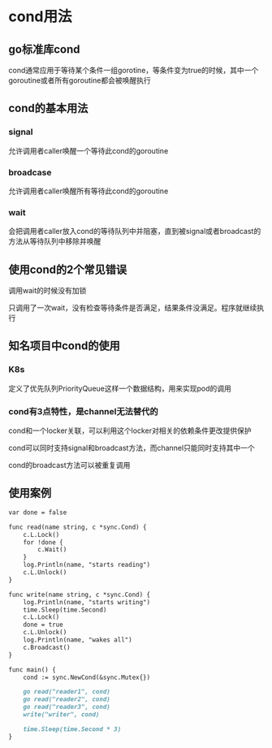 # cond用法


<!--more-->
## go标准库cond
cond通常应用于等待某个条件一组gorotine，等条件变为true的时候，其中一个goroutine或者所有goroutine都会被唤醒执行

## cond的基本用法
### signal
允许调用者caller唤醒一个等待此cond的goroutine
### broadcase
允许调用者caller唤醒所有等待此cond的goroutine
### wait
会把调用者caller放入cond的等待队列中并阻塞，直到被signal或者broadcast的方法从等待队列中移除并唤醒

## 使用cond的2个常见错误
调用wait的时候没有加锁

只调用了一次wait，没有检查等待条件是否满足，结果条件没满足。程序就继续执行

## 知名项目中cond的使用
### K8s
定义了优先队列PriorityQueue这样一个数据结构，用来实现pod的调用

### cond有3点特性，是channel无法替代的
cond和一个locker关联，可以利用这个locker对相关的依赖条件更改提供保护

cond可以同时支持signal和broadcast方法，而channel只能同时支持其中一个

cond的broadcast方法可以被重复调用

## 使用案例
```markdown
var done = false

func read(name string, c *sync.Cond) {
	c.L.Lock()
	for !done {
		c.Wait()
	}
	log.Println(name, "starts reading")
	c.L.Unlock()
}

func write(name string, c *sync.Cond) {
	log.Println(name, "starts writing")
	time.Sleep(time.Second)
	c.L.Lock()
	done = true
	c.L.Unlock()
	log.Println(name, "wakes all")
	c.Broadcast()
}

func main() {
	cond := sync.NewCond(&sync.Mutex{})

	go read("reader1", cond)
	go read("reader2", cond)
	go read("reader3", cond)
	write("writer", cond)

	time.Sleep(time.Second * 3)
}
```
